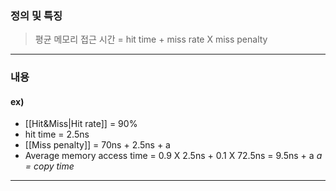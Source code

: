 ### 정의 및 특징
>평균 메모리 접근 시간 = hit time + miss rate X miss penalty


---
###  내용
#### ex)
- [[Hit&Miss|Hit rate]] = 90%
- hit time = 2.5ns
- [[Miss penalty]] = 70ns + 2.5ns + a
- Average memory access time = 0.9 X 2.5ns + 0.1 X 72.5ns = 9.5ns + a
*a = copy time*


---
